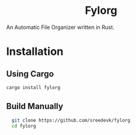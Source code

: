 <h1 align="center">Fylorg</h1>

An Automatic File Organizer written in Rust. 

# Installation

## Using Cargo

```bash
cargo install fylorg
```

## Build Manually

```bash
  git clone https://github.com/sreedevk/fylorg
  cd fylorg
    
```
